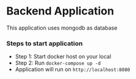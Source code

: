 # Backend Application
This application uses mongodb as database 
### Steps to start application 
  - Step 1: Start docker host on your local 
  - Step 2: Run `docker-compose up -d`
  - Application will run on  ``http://localhost:8080``
 